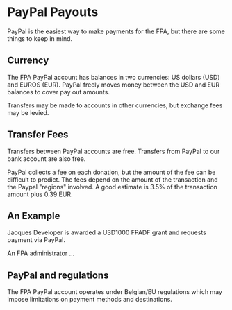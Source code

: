 # PayPal Payouts

PayPal is the easiest way to make payments for the FPA, but there are some things
to keep in mind.


## Currency
The FPA PayPal account has balances in two currencies: US dollars (USD) and EUROS (EUR).
PayPal freely moves money between the USD and EUR balances to cover pay out amounts.

Transfers may be made to accounts in other currencies, but exchange fees may be 
levied.


## Transfer Fees
Transfers between PayPal accounts are free.  Transfers from PayPal to our bank account
are also free.

PayPal collects a fee on each donation, but the amount of the fee can be difficult to 
predict.  The fees depend on the amount of the transaction and the Paypal "regions" 
involved.  A good estimate is 3.5% of the transaction amount plus 0.39 EUR.


## An Example
Jacques Developer is awarded a USD1000 FPADF grant and requests payment via PayPal.

An FPA administrator ...  <to be completed>


## PayPal and regulations
The FPA PayPal account operates under Belgian/EU regulations which may impose limitations
on payment methods and destinations.


